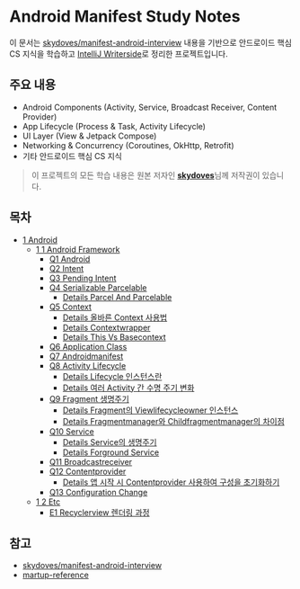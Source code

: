 # Android Manifest Study Notes

이 문서는 [skydoves/manifest-android-interview](https://github.com/skydoves/manifest-android-interview) 내용을 기반으로 안드로이드 핵심 CS 지식을 학습하고 [IntelliJ Writerside](https://www.jetbrains.com/writerside/)로 정리한 프로젝트입니다.

## 주요 내용

-   Android Components (Activity, Service, Broadcast Receiver, Content Provider)
-   App Lifecycle (Process & Task, Activity Lifecycle)
-   UI Layer (View & Jetpack Compose)
-   Networking & Concurrency (Coroutines, OkHttp, Retrofit)
-   기타 안드로이드 핵심 CS 지식

> 이 프로젝트의 모든 학습 내용은 원본 저자인 [**skydoves**](https://github.com/skydoves)님께 저작권이 있습니다.

## 목차
* [1 Android](https://ckgod.github.io/ManifestAndroid/1-android.html)
  * [1 1 Android Framework](https://ckgod.github.io/ManifestAndroid/1-1-android-framework.html)
    * [Q1 Android](https://ckgod.github.io/ManifestAndroid/q1-android.html)
    * [Q2 Intent](https://ckgod.github.io/ManifestAndroid/q2-intent.html)
    * [Q3 Pending Intent](https://ckgod.github.io/ManifestAndroid/q3-pending-intent.html)
    * [Q4 Serializable Parcelable](https://ckgod.github.io/ManifestAndroid/q4-serializable-parcelable.html)
      * [Details Parcel And Parcelable](https://ckgod.github.io/ManifestAndroid/details-parcel-and-parcelable.html)
    * [Q5 Context](https://ckgod.github.io/ManifestAndroid/q5-context.html)
      * [Details 올바른 Context 사용법](https://ckgod.github.io/ManifestAndroid/details-올바른-context-사용법.html)
      * [Details Contextwrapper](https://ckgod.github.io/ManifestAndroid/details-contextwrapper.html)
      * [Details This Vs Basecontext](https://ckgod.github.io/ManifestAndroid/details-this-vs-basecontext.html)
    * [Q6 Application Class](https://ckgod.github.io/ManifestAndroid/q6-application-class.html)
    * [Q7 Androidmanifest](https://ckgod.github.io/ManifestAndroid/q7-androidmanifest.html)
    * [Q8 Activity Lifecycle](https://ckgod.github.io/ManifestAndroid/q8-activity-lifecycle.html)
      * [Details Lifecycle 인스턴스란](https://ckgod.github.io/ManifestAndroid/details-lifecycle-인스턴스란.html)
      * [Details 여러 Activity 간 수명 주기 변화](https://ckgod.github.io/ManifestAndroid/details-여러-activity-간-수명-주기-변화.html)
    * [Q9 Fragment 생명주기](https://ckgod.github.io/ManifestAndroid/q9-fragment-생명주기.html)
      * [Details Fragment의 Viewlifecycleowner 인스턴스](https://ckgod.github.io/ManifestAndroid/details-fragment의-viewlifecycleowner-인스턴스.html)
      * [Details Fragmentmanager와 Childfragmentmanager의 차이점](https://ckgod.github.io/ManifestAndroid/details-fragmentmanager와-childfragmentmanager의-차이점.html)
    * [Q10 Service](https://ckgod.github.io/ManifestAndroid/q10-service.html)
      * [Details Service의 생명주기](https://ckgod.github.io/ManifestAndroid/details-service의-생명주기.html)
      * [Details Forground Service](https://ckgod.github.io/ManifestAndroid/details-forground-service.html)
    * [Q11 Broadcastreceiver](https://ckgod.github.io/ManifestAndroid/q11-broadcastreceiver.html)
    * [Q12 Contentprovider](https://ckgod.github.io/ManifestAndroid/q12-contentprovider.html)
      * [Details 앱 시작 시 Contentprovider 사용하여 구성을 초기화하기](https://ckgod.github.io/ManifestAndroid/details-앱-시작-시-contentprovider-사용하여-구성을-초기화하기.html)
    * [Q13 Configuration Change](https://ckgod.github.io/ManifestAndroid/q13-configuration-change.html)
  * [1 2 Etc](https://ckgod.github.io/ManifestAndroid/1-2-etc.html)
    * [E1 Recyclerview 렌더링 과정](https://ckgod.github.io/ManifestAndroid/e1-recyclerview-렌더링-과정.html)
## 참고
- [skydoves/manifest-android-interview](https://github.com/skydoves/manifest-android-interview)
- [martup-reference](https://www.jetbrains.com/help/writerside/markup-reference.html) 